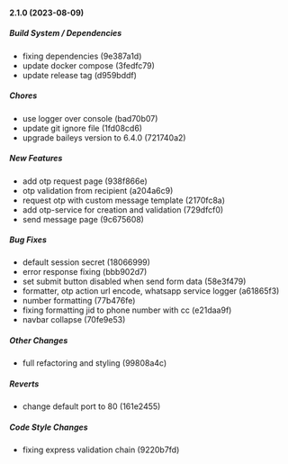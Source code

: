 #### 2.1.0 (2023-08-09)

##### Build System / Dependencies

*  fixing dependencies (9e387a1d)
*  update docker compose (3fedfc79)
*  update release tag (d959bddf)

##### Chores

*  use logger over console (bad70b07)
*  update git ignore file (1fd08cd6)
*  upgrade baileys version to 6.4.0 (721740a2)

##### New Features

*  add otp request page (938f866e)
*  otp validation from recipient (a204a6c9)
*  request otp with custom message template (2170fc8a)
*  add otp-service for creation and validation (729dfcf0)
*  send message page (9c675608)

##### Bug Fixes

*  default session secret (18066999)
*  error response fixing (bbb902d7)
*  set submit button disabled when send form data (58e3f479)
*  formatter, otp action url encode, whatsapp service logger (a61865f3)
*  number formatting (77b476fe)
*  fixing formatting jid to phone number with cc (e21daa9f)
*  navbar collapse (70fe9e53)

##### Other Changes

*  full refactoring and styling (99808a4c)

##### Reverts

*  change default port to 80 (161e2455)

##### Code Style Changes

*  fixing express validation chain (9220b7fd)

